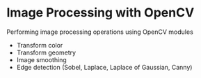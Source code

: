 # Image Processing with OpenCV
Performing image processing operations using OpenCV modules
+ Transform color
+ Transform geometry
+ Image smoothing
+ Edge detection (Sobel, Laplace, Laplace of Gaussian, Canny)
